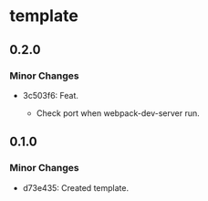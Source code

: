 # template

## 0.2.0

### Minor Changes

- 3c503f6: Feat.

  - Check port when webpack-dev-server run.

## 0.1.0

### Minor Changes

- d73e435: Created template.
